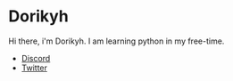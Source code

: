 


# Dorikyh
Hi there, i'm Dorikyh.
I am learning python in my free-time.

* [Discord](https://discord) 
* [Twitter](https://twitter.com/dorikyh)
